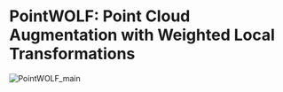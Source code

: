 # PointWOLF: Point Cloud Augmentation with Weighted Local Transformations

![PointWOLF_main](https://user-images.githubusercontent.com/49049753/129553285-d7ea163b-c5a1-4b6c-ba98-077616d2b953.png)
